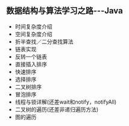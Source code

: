 ## 数据结构与算法学习之路---Java


- 时间复杂度介绍
- 空间复杂度介绍
- 折半查找／二分查找算法
- 链表实现
- 反转一个链表
- 直接插入排序
- 快速排序
- 选择排序
- 二叉树排序
- 冒泡排序
- 线程与锁详解(还差wait和notify，notifyAll)
- 二叉树的遍历(还差非递归遍历方法)
- 图的遍历



